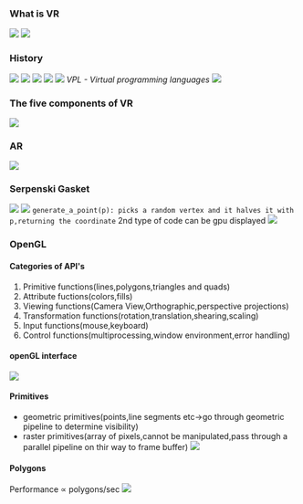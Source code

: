 ### What is VR
![](../Attachments/Unit%201-20230926.png)
![](../Attachments/Unit%201-20230926-1.png)
### History
![](../Attachments/Unit%201-20230926-2.png)
![](../Attachments/Unit%201-20230926-3.png)
![](../Attachments/Unit%201-20230926-4.png)
![](../Attachments/Unit%201-20230926-5.png)
![](../Attachments/Unit%201-20230926-6.png)
*VPL - Virtual programming languages*
![](../Attachments/Unit%201-20230926-7.png)

### The five components of VR
![](../Attachments/Unit%201-20230926-9.png)

### AR
![](../Attachments/Unit%201-20230926-10.png)

### Serpenski Gasket
![](../Attachments/Unit%201-20230926-11.png)
![](../Attachments/Unit%201-20230926-12.png)
`generate_a_point(p): picks a random vertex and it halves it with p,returning the coordinate`
2nd type of code can be gpu displayed
![](../Attachments/Pasted%20image%2020230926180458.png)

### OpenGL
#### Categories of API's
1) Primitive functions(lines,polygons,triangles and quads)
2) Attribute fuctions(colors,fills)
3) Viewing functions(Camera View,Orthographic,perspective projections)
4) Transformation functions(rotation,translation,shearing,scaling)
5) Input functions(mouse,keyboard)
6) Control functions(multiprocessing,window environment,error handling)

#### openGL interface
![](../Attachments/Unit%201-20230926-14.png)

#### Primitives
- geometric primitives(points,line segments etc->go through geometric pipeline to determine visibility)
- raster primitives(array of pixels,cannot be manipulated,pass through a parallel pipeline on thir way to frame buffer)
![](../Attachments/Unit%201-20230926-15.png)

#### Polygons
Performance $\propto$ polygons/sec
![](../Attachments/Unit%201-20230926-16.png)

